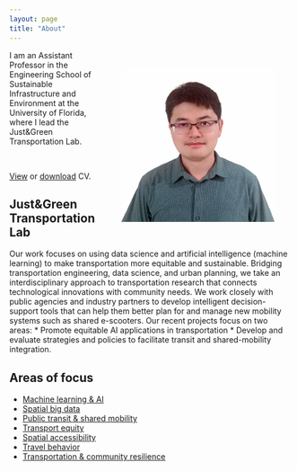 ```yaml
---
layout: page
title: "About"
---
```




<img align="right" width="275" height="275" src="https://github.com/jacobyan0/jacobyan0.github.io/raw/master/images/Headshot_Yan.jpg" style="vertical-align:middle;margin:30px 30px"> I am an Assistant Professor in the Engineering School of Sustainable Infrastructure and Environment at the University of Florida, where I lead the Just&Green Transportation Lab.

&nbsp;

[View](https://docs.google.com/viewer?url=https://raw.githubusercontent.com/jacobyan0/jacobyan0.github.io/master/Yan_CV.pdf) or [download](https://raw.githubusercontent.com/jacobyan0/jacobyan0.github.io/master/Yan_CV.pdf) CV.


## Just&Green Transportation Lab

Our work focuses on using data science and artificial intelligence (machine learning) to make transportation more equitable and sustainable. Bridging transportation engineering, data science, and urban planning, we take an interdisciplinary approach to transportation research that connects technological innovations with community needs. We work closely with public agencies and industry partners to develop intelligent decision-support tools that can help them better plan for and manage new mobility systems such as shared e-scooters. Our recent projects focus on two areas: 
      * Promote equitable AI applications in transportation 
      * Develop and evaluate strategies and policies to facilitate transit and shared-mobility integration.

## Areas of focus

* [Machine learning & AI](https://jacobyan0.github.io/aibigdata/)
* [Spatial big data](https://jacobyan0.github.io/aibigdata/)
* [Public transit & shared mobility](https://jacobyan0.github.io/transitnewmobility/)
* [Transport equity](https://jacobyan0.github.io/equity/)
* [Spatial accessibility](https://jacobyan0.github.io/accessibility/)
* [Travel behavior](https://jacobyan0.github.io/travelbehavior/)
* [Transportation & community resilience](https://jacobyan0.github.io/resilience/)
